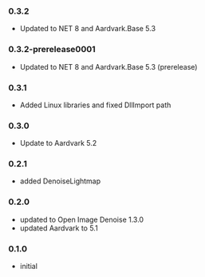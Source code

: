### 0.3.2
- Updated to NET 8 and Aardvark.Base 5.3

### 0.3.2-prerelease0001
- Updated to NET 8 and Aardvark.Base 5.3 (prerelease)

### 0.3.1
- Added Linux libraries and fixed DllImport path

### 0.3.0
- Update to Aardvark 5.2

### 0.2.1
- added DenoiseLightmap

### 0.2.0
- updated to Open Image Denoise 1.3.0
- updated Aardvark to 5.1

### 0.1.0
- initial